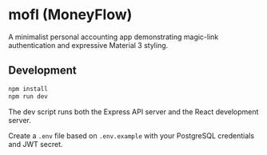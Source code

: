 # mofl (MoneyFlow)

A minimalist personal accounting app demonstrating magic-link authentication and expressive Material 3 styling.

## Development

```bash
npm install
npm run dev
```

The dev script runs both the Express API server and the React development server.

Create a `.env` file based on `.env.example` with your PostgreSQL credentials and JWT secret.
